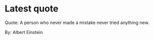 # Latest quote 

Quote: A person who never made a mistake never tried anything new. 

By: Albert Einstein